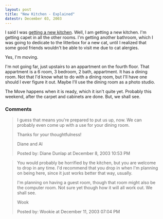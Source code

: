 ```yaml
---
layout: post
title: "New Kitchen - Explained"
datestr: December 03, 2003
---
```


I said I was <a href="http://www.munged.org/saga/256.html" title="New Kitchen">getting a new kitchen</a>.  Well, I am getting a new kitchen.  I'm getting capet in all the other rooms.  I'm getting another bathroom, which I was going to dedicate to the litterbox for a new cat, until I realized that some good friends wouldn't be able to visit me due to cat alergies.

Yes, I'm moving.

I'm not going far, just upstairs to an appartment on the fourth floor.  That appartment is a 6 room, 3 bedroom, 2 bath, appartment.  It has a dining room.  Not that I'd know what to do with a dining room, but I'll have one should I ever figure it out.  Maybe I'll use the dining room as a photo studio.

The Move happens when it is ready, which it isn't quite yet.  Probably this weekend, after the carpet and cabinets are done. But, we shall see.

### Comments

<blockquote>
I guess that means you're prepared to put us up, now. We can probably even come up with a use for your dining room.

Thanks for your thoughtfulness!

Diane and Al
<div class="post-meta">Posted by: Diane Dunlap at December  8, 2003 10:53 PM</div> </blockquote>
<blockquote>
You would probably be horrified by the kitchen, but you are welcome to drop in any time.  I'd recommend that you drop in when I'm planning on being here, since it just works better that way, usually.

I'm planning on having a guest room, though that room might also be the computer room.  Not sure yet though how it will all work out.  We shall see.

Wook
<div class="post-meta">Posted by: Wookie at December 11, 2003 07:04 PM</div> </blockquote>

